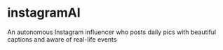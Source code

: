 # instagramAI
An autonomous Instagram influencer who posts daily pics with beautiful captions and aware of real-life events
